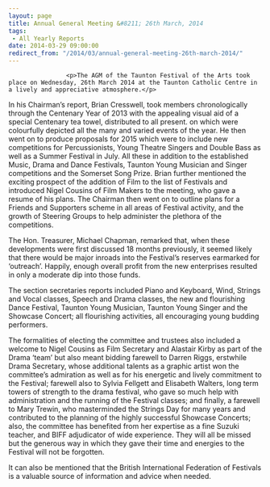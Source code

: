 ```yaml
---
layout: page
title: Annual General Meeting &#8211; 26th March, 2014
tags: 
 - All Yearly Reports
date: 2014-03-29 09:00:00
redirect_from: "/2014/03/annual-general-meeting-26th-march-2014/"
---
```

<section>

                    
                    <p>The AGM of the Taunton Festival of the Arts took place on Wednesday, 26th March 2014 at the Taunton Catholic Centre in a lively and appreciative atmosphere.</p>
<p>In his Chairman’s report, Brian Cresswell, took members chronologically through the Centenary Year of 2013 with the appealing visual aid of a special Centenary tea towel, distributed to all present. on which were colourfully depicted all the many and varied events of the year. He then went on to produce proposals for 2015 which were to include new competitions for Percussionists, Young Theatre Singers and Double Bass as well as a Summer Festival in July. All these in addition to the established Music, Drama and Dance Festivals, Taunton Young Musician and Singer competitions and the Somerset Song Prize. Brian further mentioned the exciting prospect of the addition of Film to the list of Festivals and introduced Nigel Cousins of Film Makers to the meeting, who gave a resume of his plans. The Chairman then went on to outline plans for a Friends and Supporters scheme in all areas of Festival activity, and the growth of Steering Groups to help administer the plethora of the competitions.</p>
<p>The Hon. Treasurer, Michael Chapman, remarked that, when these developments were first discussed 18 months previously, it seemed likely that there would be major inroads into the Festival’s reserves earmarked for ‘outreach’. Happily, enough overall profit from the new enterprises resulted in only a moderate dip into those funds.</p>
<p>The section secretaries reports included Piano and Keyboard, Wind, Strings and Vocal classes, Speech and Drama classes, the new and flourishing Dance Festival, Taunton Young Musician, Taunton Young Singer and the Showcase Concert; all flourishing activities, all encouraging young budding performers. </p>
<p>The formalities of electing the committee and trustees also included a welcome to Nigel Cousins as Film Secretary and Alastair Kirby as part of the Drama ‘team’ but also meant bidding farewell to Darren Riggs, erstwhile Drama Secretary, whose additional talents as a graphic artist won the committee’s admiration as well as for his energetic and lively commitment to the Festival; farewell also to Sylvia Fellgett and Elisabeth Walters, long term towers of strength to the drama festival, who gave so much help with administration and the running of the Festival classes; and finally, a farewell to Mary Trewin, who masterminded the Strings Day for many years and contributed to the planning of the highly successful Showcase Concerts; also, the committee has benefited from her expertise as a fine Suzuki teacher, and BIFF adjudicator of wide experience. They will all be missed but the generous way in which they gave their time and energies to the Festival will not be forgotten.</p>
<p>It can also be mentioned that the British International Federation of Festivals is a valuable source of information and advice when needed.</p>

                
</section>
